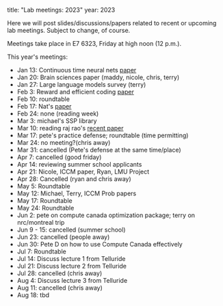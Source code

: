 title: "Lab meetings: 2023"
year: 2023

Here we will post slides/discussions/papers related to recent or upcoming lab meetings. Subject to change, of course.

Meetings take place in E7 6323, Friday at high noon (12 p.m.).

This year's meetings:

* Jan 13: Continuous time neural nets [paper](https://www.nature.com/articles/s42256-022-00556-7)
* Jan 20: Brain sciences paper (maddy, nicole, chris, terry)
* Jan 27: Large language models survey (terry)
* Feb 3: Reward and efficient coding [paper](https://www.biorxiv.org/content/10.1101/2022.11.03.515104v1)
* Feb 10: roundtable
* Feb 17: Nat's [paper](https://www.ncbi.nlm.nih.gov/pmc/articles/PMC5788056/pdf/ENEURO.0179-17.2017.pdf)
* Feb 24: none (reading week)
* Mar 3: michael's SSP library
* Mar 10: reading raj rao's [recent paper](https://www.biorxiv.org/content/10.1101/2022.12.30.522267v1)
* Mar 17: pete's practice defense; roundtable (time permitting)
* Mar 24: no meeting?(chris away)
* Mar 31: cancelled (Pete's defense at the same time/place)
* Apr 7: cancelled (good friday)
* Apr 14: reviewing summer school applicants
* Apr 21: Nicole, ICCM paper, Ryan, LMU Project
* Apr 28: Cancelled (ryan and chris away)
* May 5: Roundtable
* May 12: Michael, Terry, ICCM Prob papers
* May 17: Roundtable
* May 24: Roundtable
* Jun 2: pete on compute canada optimization package; terry on nrc/montreal trip
* Jun 9 - 15: cancelled (summer school)
* Jun 23: cancelled (people away)
* Jun 30: Pete D on how to use Compute Canada effectively
* Jul 7: Roundtable
* Jul 14: Discuss lecture 1 from Telluride
* Jul 21: Discuss lecture 2 from Telluride
* Jul 28: cancelled (chris away)
* Aug 4: Discuss lecture 3 from Telluride
* Aug 11: cancelled (chris away)
* Aug 18: tbd
